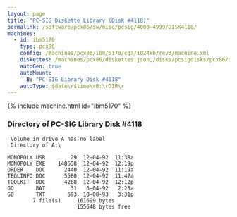 ```yaml
---
layout: page
title: "PC-SIG Diskette Library (Disk #4118)"
permalink: /software/pcx86/sw/misc/pcsig/4000-4999/DISK4118/
machines:
  - id: ibm5170
    type: pcx86
    config: /machines/pcx86/ibm/5170/cga/1024kb/rev3/machine.xml
    diskettes: /machines/pcx86/diskettes.json,/disks/pcsigdisks/pcx86/diskettes.json
    autoGen: true
    autoMount:
      B: "PC-SIG Library Disk #4118"
    autoType: $date\r$time\rB:\rDIR\r
---
```


{% include machine.html id="ibm5170" %}

### Directory of PC-SIG Library Disk #4118

     Volume in drive A has no label
     Directory of A:\

    MONOPOLY USR        29  12-04-92  11:38a
    MONOPOLY EXE    148658  12-04-92  12:19p
    ORDER    DOC      2440  12-04-92  11:19a
    TEGLINFO DOC      5580  12-04-92  11:47a
    TOOLKIT  DOC      4268  12-04-92  12:12p
    GO       BAT        31   6-04-92   2:25a
    GO       TXT       693  10-08-93   3:31p
            7 file(s)     161699 bytes
                          155648 bytes free
